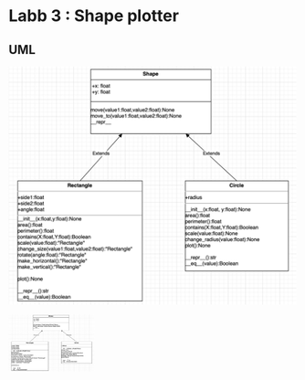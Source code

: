 # Labb 3 : Shape plotter

## UML 


![Shape](./UML/Shape.png)

<img src="./UML/Shape.png" alt="Shape"
	title="Shape" width="150" height="100" />


